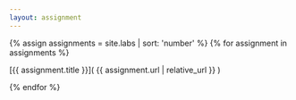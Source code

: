 ```yaml
---
layout: assignment
---
```

 
{% assign assignments = site.labs | sort: 'number' %}
{% for assignment in assignments %} 

[{{ assignment.title }}]( {{ assignment.url | relative_url }} )

{% endfor %}
